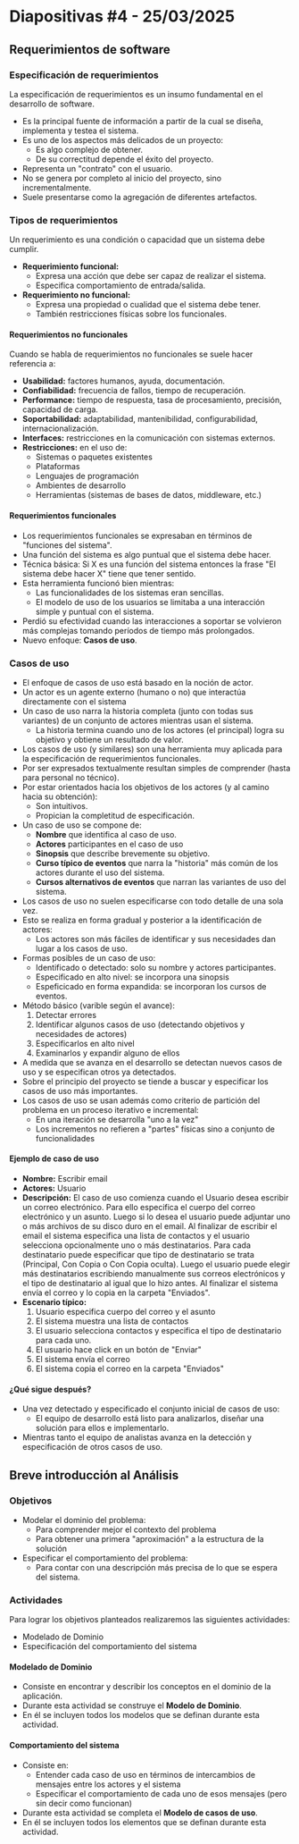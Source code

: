 # Diapositivas #4 - 25/03/2025

## Requerimientos de software

### Especificación de requerimientos

La especificación de requerimientos es un insumo fundamental en el desarrollo de software.
- Es la principal fuente de información a partir de la cual se diseña, implementa y testea el sistema.
- Es uno de los aspectos más delicados de un proyecto:
    - Es algo complejo de obtener.
    - De su correctitud depende el éxito del proyecto.
- Representa un "contrato" con el usuario.
- No se genera por completo al inicio del proyecto, sino incrementalmente.
- Suele presentarse como la agregación de diferentes artefactos.

### Tipos de requerimientos

Un requerimiento es una condición o capacidad que un sistema debe cumplir.
- **Requerimiento funcional:**
    - Expresa una acción que debe ser capaz de realizar el sistema.
    - Especifica comportamiento de entrada/salida.
- **Requerimiento no funcional:**
    - Expresa una propiedad o cualidad que el sistema debe tener.
    - También restricciones físicas sobre los funcionales.

#### Requerimientos no funcionales

Cuando se habla de requerimientos no funcionales se suele hacer referencia a:
- **Usabilidad:** factores humanos, ayuda, documentación.
- **Confiabilidad:** frecuencia de fallos, tiempo de recuperación.
- **Performance:** tiempo de respuesta, tasa de procesamiento, precisión, capacidad de carga.
- **Soportabilidad:** adaptabilidad, mantenibilidad, configurabilidad, internacionalización.
- **Interfaces:** restricciones en la comunicación con sistemas externos.
- **Restricciones:** en el uso de:
    - Sistemas o paquetes existentes
    - Plataformas
    - Lenguajes de programación
    - Ambientes de desarrollo
    - Herramientas (sistemas de bases de datos, middleware, etc.)

#### Requerimientos funcionales

- Los requerimientos funcionales se expresaban en términos de "funciones del sistema".
- Una función del sistema es algo puntual que el sistema debe hacer.
- Técnica básica: Si X es una función del sistema entonces la frase "El sistema debe hacer X" tiene que tener sentido.
- Esta herramienta funcionó bien mientras:
    - Las funcionalidades de los sistemas eran sencillas.
    - El modelo de uso de los usuarios se limitaba a una interacción simple y puntual con el sistema.
- Perdió su efectividad cuando las interacciones a soportar se volvieron más complejas tomando períodos de tiempo más prolongados.
- Nuevo enfoque: **Casos de uso**.

### Casos de uso

- El enfoque de casos de uso está basado en la noción de actor.
- Un actor es un agente externo (humano o no) que interactúa directamente con el sistema
- Un caso de uso narra la historia completa (junto con todas sus variantes) de un conjunto de actores mientras usan el sistema.
    - La historia termina cuando uno de los actores (el principal) logra su objetivo y obtiene un resultado de valor.
- Los casos de uso (y similares) son una herramienta muy aplicada para la especificación de requerimientos funcionales.
- Por ser expresados textualmente resultan simples de comprender (hasta para personal no técnico).
- Por estar orientados hacia los objetivos de los actores (y al camino hacia su obtención):
    - Son intuitivos.
    - Propician la completitud de especificación.
- Un caso de uso se compone de:
    - **Nombre** que identifica al caso de uso.
    - **Actores** participantes en el caso de uso
    - **Sinopsis** que describe brevemente su objetivo.
    - **Curso típico de eventos** que narra la "historia" más común de los actores durante el uso del sistema.
    - **Cursos alternativos de eventos** que narran las variantes de uso del sistema.
- Los casos de uso no suelen especificarse con todo detalle de una sola vez.
- Esto se realiza en forma gradual y posterior a la identificación de actores:
    - Los actores son más fáciles de identificar y sus necesidades dan lugar a los casos de uso.
- Formas posibles de un caso de uso:
    - Identificado o detectado: solo su nombre y actores participantes.
    - Especificado en alto nivel: se incorpora una sinopsis
    - Espeficicado en forma expandida: se incorporan los cursos de eventos.
- Método básico (varible según el avance):
    1. Detectar errores
    2. Identificar algunos casos de uso (detectando objetivos y necesidades de actores)
    3. Especificarlos en alto nivel
    4. Examinarlos y expandir alguno de ellos
- A medida que se avanza en el desarrollo se detectan nuevos casos de uso y se especifican otros ya detectados.
- Sobre el principio del proyecto se tiende a buscar y especificar los casos de uso más importantes.
- Los casos de uso se usan además como criterio de partición del problema en un proceso iterativo e incremental:
    - En una iteración se desarrolla "uno a la vez"
    - Los incrementos no refieren a "partes" físicas sino a conjunto de funcionalidades

#### Ejemplo de caso de uso

- **Nombre:** Escribir email
- **Actores:** Usuario
- **Descripción:** El caso de uso comienza cuando el Usuario desea escribir un correo electrónico. Para ello especifica el cuerpo del correo electrónico y un asunto. Luego si lo desea el usuario puede adjuntar uno o más archivos de su disco duro en el email. Al finalizar de escribir el email el sistema especifica una lista de contactos y el usuario selecciona opcionalmente uno o más destinatarios. Para cada destinatario puede especificar que tipo de destinatario se trata (Principal, Con Copia o Con Copia oculta). Luego el usuario puede elegir más destinatarios escribiendo manualmente sus correos electrónicos y el tipo de destinatario al igual que lo hizo antes. Al finalizar el sistema envía el correo y lo copia en la carpeta "Enviados".
- **Escenario típico:**
    1. Usuario especifica cuerpo del correo y el asunto
    2. El sistema muestra una lista de contactos
    3. El usuario selecciona contactos y especifica el tipo de destinatario para cada uno.
    4. El usuario hace click en un botón de "Enviar"
    5. El sistema envía el correo
    6. El sistema copia el correo en la carpeta "Enviados"

#### ¿Qué sigue después?

- Una vez detectado y especificado el conjunto inicial de casos de uso:
    - El equipo de desarrollo está listo para analizarlos, diseñar una solución para ellos e implementarlo.
- Mientras tanto el equipo de analistas avanza en la detección y especificación de otros casos de uso.

## Breve introducción al Análisis

### Objetivos

- Modelar el dominio del problema:
    - Para comprender mejor el contexto del problema
    - Para obtener una primera "aproximación" a la estructura de la solución
- Especificar el comportamiento del problema:
    - Para contar con una descripción más precisa de lo que se espera del sistema.

### Actividades

Para lograr los objetivos planteados realizaremos las siguientes actividades:
- Modelado de Dominio
- Especificación del comportamiento del sistema

#### Modelado de Dominio

- Consiste en encontrar y describir los conceptos en el dominio de la aplicación.
- Durante esta actividad se construye el **Modelo de Dominio**.
- En él se incluyen todos los modelos que se definan durante esta actividad.

#### Comportamiento del sistema

- Consiste en:
    - Entender cada caso de uso en términos de intercambios de mensajes entre los actores y el sistema
    - Especificar el comportamiento de cada uno de esos mensajes (pero sin decir como funcionan)
- Durante esta actividad se completa el **Modelo de casos de uso**.
- En él se incluyen todos los elementos que se definan durante esta actividad.